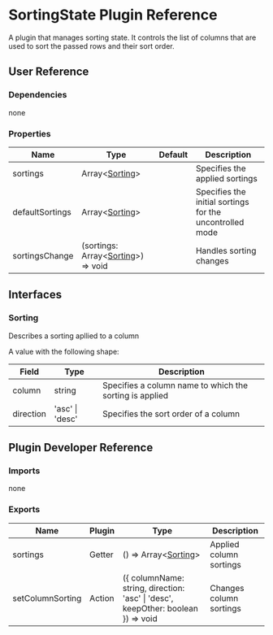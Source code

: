 # SortingState Plugin Reference

A plugin that manages sorting state. It controls the list of columns that are used to sort the passed rows and their sort order.

## User Reference

### Dependencies

none

### Properties

Name | Type | Default | Description
-----|------|---------|------------
sortings | Array&lt;[Sorting](#sorting)&gt; | | Specifies the applied sortings
defaultSortings | Array&lt;[Sorting](#sorting)&gt; | | Specifies the initial sortings for the uncontrolled mode
sortingsChange | (sortings: Array&lt;[Sorting](#sorting)&gt;) => void | | Handles sorting changes

## Interfaces

### Sorting

Describes a sorting apllied to a column

A value with the following shape:

Field | Type | Description
------|------|------------
column | string | Specifies a column name to which the sorting is applied
direction | 'asc' &#124; 'desc' | Specifies the sort order of a column

## Plugin Developer Reference

### Imports

none

### Exports

Name | Plugin | Type | Description
-----|--------|------|------------
sortings | Getter | () => Array&lt;[Sorting](#sorting)&gt; | Applied column sortings
setColumnSorting | Action | ({ columnName: string, direction: 'asc' &#124; 'desc', keepOther: boolean }) => void | Changes column sortings

